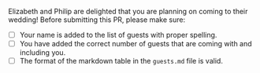 Elizabeth and Philip are delighted that you are planning on coming to their wedding! 
Before submitting this PR, please make sure:

- [ ] Your name is added to the list of guests with proper spelling.
- [ ] You have added the correct number of guests that are coming with and including you.
- [ ] The format of the markdown table in the `guests.md` file is valid.

